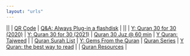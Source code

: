 ```yaml
---
layout: "urls"
---
```


||
| [QR Code](https://www.qrstuff.com/) | [Q&A: Always Plug-in a flashdisk](https://askleo.com/flash-drive-plugged-in/) |
||
| [Y: Quran 30 for 30 (2020)](https://www.youtube.com/playlist?list=PLQ02IYL5pmhGHDXALfwRLA7EvEV-z_ryD) | [Y: Quran 30 for 30 (2021)](https://www.youtube.com/playlist?list=PLQ02IYL5pmhHd0H-Megw6yFxptUOh3rEQ) | [Quran 30 Juz @ 60 min](https://quran.regex.com) | [Y Quran: Tajweed](https://www.youtube.com/watch?v=oC_LBcbNCPM&list=PL6TlMIZ5ylgoA27YCmZYMCQCX7EUkfyHp) |
| [Quran Surah List](https://rms46.vlsm.org/2/230.pdf) | [Y: Gems From the Quran](https://www.youtube.com/watch?v=_7-6zdRtzhA&list=PLHJNuhNCF4Nn0sDyeXCSS7a2CT5F0Z9fV&index=1) | [Quran Series](https://www.youtube.com/playlist?list=PLSCByKt3vw-aNLsBKQy1cdqhMxEDO8N9N) | [Y Quran: the best way to read](https://youtu.be/579SnxvDv58) | 
| [Quran Resources](https://bit.ly/381zKPj) |


